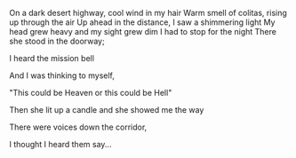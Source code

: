 On a dark desert highway, cool wind in my hair
Warm smell of colitas, rising up through the air
Up ahead in the distance, I saw a shimmering light
My head grew heavy and my sight grew dim
I had to stop for the night
There she stood in the doorway;

I heard the mission bell

And I was thinking to myself,

"This could be Heaven or this could be Hell"

Then she lit up a candle and she showed me the way

There were voices down the corridor,

I thought I heard them say...
